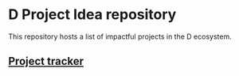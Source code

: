 # D Project Idea repository

This repository hosts a list of impactful projects in the D ecosystem.

## [Project tracker](https://github.com/dlang/projects/issues)
